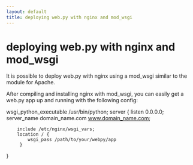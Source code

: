 ```yaml
---
layout: default
title: deploying web.py with nginx and mod_wsgi
---
```


# deploying web.py with nginx and mod_wsgi

It is possible to deploy web.py with nginx using a mod_wsgi similar to the module for Apache.

After compiling and installing nginx with mod_wsgi, you can easily get a web.py app up and running with the following config:


wsgi_python_executable  /usr/bin/python;
server {
        listen 0.0.0.0;
        server_name domain_name.com www.domain_name.com;

        include /etc/nginx/wsgi_vars;
        location / {
            wsgi_pass /path/to/your/webpy/app     
         }
}
